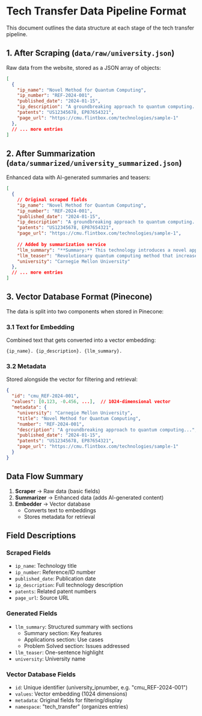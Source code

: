 # Tech Transfer Data Pipeline Format

This document outlines the data structure at each stage of the tech transfer pipeline.

## 1. After Scraping (`data/raw/university.json`)

Raw data from the website, stored as a JSON array of objects:

```json
[
  {
    "ip_name": "Novel Method for Quantum Computing",
    "ip_number": "REF-2024-001",
    "published_date": "2024-01-15",
    "ip_description": "A groundbreaking approach to quantum computing...",
    "patents": "US12345678, EP87654321",
    "page_url": "https://cmu.flintbox.com/technologies/sample-1"
  },
  // ... more entries
]
```

## 2. After Summarization (`data/summarized/university_summarized.json`)

Enhanced data with AI-generated summaries and teasers:

```json
[
  {
    // Original scraped fields
    "ip_name": "Novel Method for Quantum Computing",
    "ip_number": "REF-2024-001",
    "published_date": "2024-01-15",
    "ip_description": "A groundbreaking approach to quantum computing...",
    "patents": "US12345678, EP87654321",
    "page_url": "https://cmu.flintbox.com/technologies/sample-1",
    
    // Added by summarization service
    "llm_summary": "**Summary:** This technology introduces a novel approach to quantum computing using topological qubits.\n\n**Applications:** Cryptography, drug discovery, and financial modeling.\n\n**Problem Solved:** Addresses the stability issues in current quantum computing systems.",
    "llm_teaser": "Revolutionary quantum computing method that increases qubit stability by 100x while reducing error rates.",
    "university": "Carnegie Mellon University"
  },
  // ... more entries
]
```

## 3. Vector Database Format (Pinecone)

The data is split into two components when stored in Pinecone:

### 3.1 Text for Embedding
Combined text that gets converted into a vector embedding:
```text
{ip_name}. {ip_description}. {llm_summary}.
```

### 3.2 Metadata
Stored alongside the vector for filtering and retrieval:
```json
{
  "id": "cmu_REF-2024-001",
  "values": [0.123, -0.456, ...],  // 1024-dimensional vector
  "metadata": {
    "university": "Carnegie Mellon University",
    "title": "Novel Method for Quantum Computing",
    "number": "REF-2024-001",
    "description": "A groundbreaking approach to quantum computing...",
    "published_date": "2024-01-15",
    "patents": "US12345678, EP87654321",
    "page_url": "https://cmu.flintbox.com/technologies/sample-1"
  }
}
```

## Data Flow Summary

1. **Scraper** → Raw data (basic fields)
2. **Summarizer** → Enhanced data (adds AI-generated content)
3. **Embedder** → Vector database
   - Converts text to embeddings
   - Stores metadata for retrieval

## Field Descriptions

### Scraped Fields
- `ip_name`: Technology title
- `ip_number`: Reference/ID number
- `published_date`: Publication date
- `ip_description`: Full technology description
- `patents`: Related patent numbers
- `page_url`: Source URL

### Generated Fields
- `llm_summary`: Structured summary with sections
  - Summary section: Key features
  - Applications section: Use cases
  - Problem Solved section: Issues addressed
- `llm_teaser`: One-sentence highlight
- `university`: University name

### Vector Database Fields
- `id`: Unique identifier (university_ipnumber, e.g. "cmu_REF-2024-001")
- `values`: Vector embedding (1024 dimensions)
- `metadata`: Original fields for filtering/display
- `namespace`: "tech_transfer" (organizes entries)